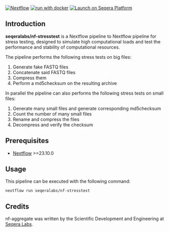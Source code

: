 [![Nextflow](https://img.shields.io/badge/nextflow%20DSL2-%E2%89%A523.10.0-23aa62.svg)](https://www.nextflow.io/)
[![run with docker](https://img.shields.io/badge/run%20with-docker-0db7ed?labelColor=000000&logo=docker)](https://www.docker.com/)
[![Launch on Seqera Platform](https://img.shields.io/badge/Launch%20%F0%9F%9A%80-Seqera%20Platform-%234256e7)](https://cloud.seqera.io/launch?pipeline=https://github.com/seqeralabs/nf-stresstest)

## Introduction

**seqeralabs/nf-stresstest** is a Nextflow pipeline to Nextflow pipeline for stress testing, designed to simulate high computational loads and test the performance and stability of computational resources.

The pipeline performs the following stress tests on big files:

1. Generate fake FASTQ files
2. Concatenate said FASTQ files
3. Compress them
4. Perform a md5checksum on the resulting archive

In parallel the pipeline can also performs the following stress tests on small files:

1. Generate many small files and generate corresponding md5checksum
2. Count the number of many small files
3. Rename and compress the files
4. Decompress and verify the checksum

## Prerequisites

- [Nextflow](https://www.nextflow.io/docs/latest/getstarted.html#installation) >=23.10.0

## Usage

This pipeline can be executed with the following command:

```
nextflow run seqeralabs/nf-stresstest
```

## Credits

nf-aggregate was written by the Scientific Development and Engineering at [Seqera Labs](https://seqera.io/).
